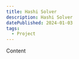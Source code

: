 ```yaml
---
title: Hashi Solver
description: Hashi Solver
datePublished: 2024-01-03
tags:
  - Project
---
```


Content
